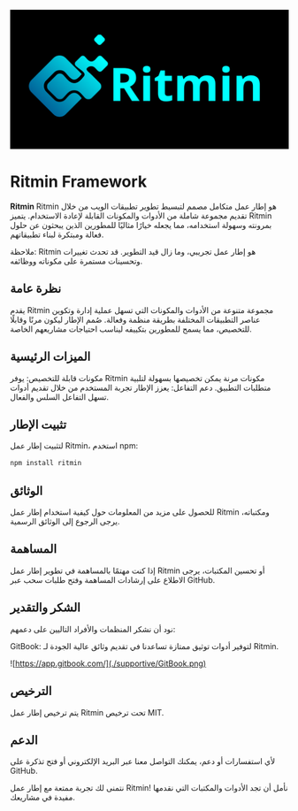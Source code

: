 ![Ritmin logo](./Ritmin.png)
# Ritmin Framework
**Ritmin** 
Ritmin هو إطار عمل متكامل مصمم لتبسيط تطوير تطبيقات الويب من خلال تقديم مجموعة شاملة من الأدوات والمكونات القابلة لإعادة الاستخدام. يتميز Ritmin بمرونته وسهولة استخدامه، مما يجعله خيارًا مثاليًا للمطورين الذين يبحثون عن حلول فعالة ومبتكرة لبناء تطبيقاتهم.

ملاحظة: Ritmin هو إطار عمل تجريبي، وما زال قيد التطوير. قد تحدث تغييرات وتحسينات مستمرة على مكوناته ووظائفه.
## نظرة عامة
يقدم Ritmin مجموعة متنوعة من الأدوات والمكونات التي تسهل عملية إدارة وتكوين عناصر التطبيقات المختلفة بطريقة منظمة وفعالة. صُمم الإطار ليكون مرنًا وقابلًا للتخصيص، مما يسمح للمطورين بتكييفه ليناسب احتياجات مشاريعهم الخاصة.
## الميزات الرئيسية
مكونات قابلة للتخصيص: يوفر Ritmin مكونات مرنة يمكن تخصيصها بسهولة لتلبية متطلبات التطبيق.
دعم التفاعل: يعزز الإطار تجربة المستخدم من خلال تقديم أدوات تسهل التفاعل السلس والفعال.
## تثبيت الإطار

لتثبيت إطار عمل Ritmin، استخدم npm:

```bash
npm install ritmin
```

## الوثائق

للحصول على مزيد من المعلومات حول كيفية استخدام إطار عمل Ritmin ومكتباته، يرجى الرجوع إلى الوثائق الرسمية.

## المساهمة

إذا كنت مهتمًا بالمساهمة في تطوير إطار عمل Ritmin أو تحسين المكتبات، يرجى الاطلاع على إرشادات المساهمة وفتح طلبات سحب عبر GitHub.

## الشكر والتقدير
نود أن نشكر المنظمات والأفراد التاليين على دعمهم:

GitBook: لتوفير أدوات توثيق ممتازة تساعدنا في تقديم وثائق عالية الجودة لـ Ritmin.

![https://app.gitbook.com/](./supportive/GitBook.png)

## الترخيص

يتم ترخيص إطار عمل Ritmin تحت ترخيص MIT.

## الدعم

لأي استفسارات أو دعم، يمكنك التواصل معنا عبر البريد الإلكتروني أو فتح تذكرة على GitHub.

نتمنى لك تجربة ممتعة مع إطار عمل Ritmin! نأمل أن تجد الأدوات والمكتبات التي نقدمها مفيدة في مشاريعك.
